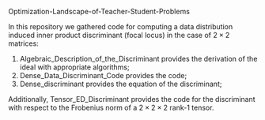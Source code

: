  Optimization-Landscape-of-Teacher-Student-Problems

 In this repository we gathered code for computing a data distribution induced inner product discriminant (focal locus) in the case of $2\times 2$ matrices:
1. Algebraic_Description_of_the_Discriminant provides the derivation of the ideal with appropriate algorithms;
2. Dense_Data_Discriminant_Code provides the code;
3. Dense_discriminant provides the equation of the discriminant;

Additionally, Tensor_ED_Discriminant provides the code for the discriminant with respect to the Frobenius norm of a $2\times2\times 2$ rank-1 tensor.
